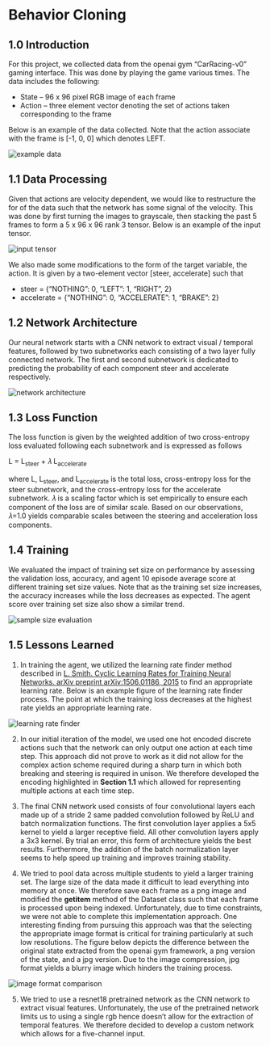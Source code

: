 # Behavior Cloning
## 1.0 Introduction
For this project, we collected data from the openai gym “CarRacing-v0” gaming interface. This was done by playing the game various times. The data includes the following:
* State – 96 x 96 pixel RGB image of each frame
* Action – three element vector denoting the set of actions taken corresponding to the frame 

Below is an example of the data collected. Note that the action associate with the frame is [-1, 0, 0] which denotes LEFT. 

![example data](https://github.com/erasromani/car-racing/blob/main/images/example_data.png)

## 1.1 Data Processing

Given that actions are velocity dependent, we would like to restructure the for of the data such that the network has some signal of the velocity. This was done by first turning the images to grayscale, then stacking the past 5 frames to form a 5 x 96 x 96 rank 3 tensor. Below is an example of the input tensor. 

![input tensor](https://github.com/erasromani/car-racing/blob/main/images/input_tensor.png)

We also made some modifications to the form of the target variable, the action. It is given by a two-element vector [steer, accelerate] such that
* steer = {“NOTHING”: 0, “LEFT”: 1, “RIGHT”, 2}
* accelerate = {“NOTHING”: 0, “ACCELERATE”: 1, “BRAKE”: 2}

## 1.2 Network Architecture

Our neural network starts with a CNN network to extract visual / temporal features, followed by two subnetworks each consisting of a two layer fully connected network. The first and second subnetwork is dedicated to predicting the probability of each component steer and accelerate respectively.

![network architecture](https://github.com/erasromani/car-racing/blob/main/images/network_architecture.png)

## 1.3 Loss Function

The loss function is given by the weighted addition of two cross-entropy loss evaluated following each subnetwork and is expressed as follows

L = L<sub>steer</sub> + 𝜆 L<sub>accelerate</sub>

where L, L<sub>steer</sub>, and L<sub>accelerate</sub> is the total loss, cross-entropy loss for the steer subnetwork, and the cross-entropy loss for the accelerate subnetwork. 𝜆 is a scaling factor which is set empirically to ensure each component of the loss are of similar scale. Based on our observations, 𝜆=1.0 yields comparable scales between the steering and acceleration loss components.

## 1.4 Training 

We evaluated the impact of training set size on performance by assessing the validation loss, accuracy, and agent 10 episode average score at different training set size values. Note that as the training set size increases, the accuracy increases while the loss decreases as expected. The agent score over training set size also show a similar trend.  

![sample size evaluation](https://github.com/erasromani/car-racing/blob/main/images/sample_size_evaluation.PNG)

## 1.5 Lessons Learned

1. In training the agent, we utilized the learning rate finder method described in [L. Smith. Cyclic Learning Rates for Training Neural Networks. arXiv preprint arXiv:1506.01186, 2015](https://arxiv.org/pdf/1506.01186.pdf) to find an appropriate learning rate. Below is an example figure of the learning rate finder process. The point at which the training loss decreases at the highest rate yields an appropriate learning rate.

![learning rate finder](https://github.com/erasromani/car-racing/blob/main/images/learning_rate_finder.png)

2. In our initial iteration of the model, we used one hot encoded discrete actions such that the network can only output one action at each time step. This approach did not prove to work as it did not allow for the complex action scheme required during a sharp turn in which both breaking and steering is required in unison. We therefore developed the encoding highlighted in **Section 1.1** which allowed for representing multiple actions at each time step.

3. The final CNN network used consists of four convolutional layers each made up of a stride 2 same padded convolution followed by ReLU and batch normalization functions. The first convolution layer applies a 5x5 kernel to yield a larger receptive field. All other convolution layers apply a 3x3 kernel. By trial an error, this form of architecture yields the best results. Furthermore, the addition of the batch normalization layer seems to help speed up training and improves training stability. 

4. We tried to pool data across multiple students to yield a larger training set. The large size of the data made it difficult to lead everything into memory at once. We therefore save each frame as a png image and modified the __getitem__ method of the Dataset class such that each frame is processed upon being indexed. Unfortunately, due to time constraints, we were not able to complete this implementation approach. One interesting finding from pursuing this approach was that the selecting the appropriate image format is critical for training particularly at such low resolutions. The figure below depicts the difference between the original state extracted from the openai gym framework, a png version of the state, and a jpg version. Due to the image compression, jpg format yields a blurry image which hinders the training process.

![image format comparison](https://github.com/erasromani/car-racing/blob/main/images/compare_format.png)

5. We tried to use a resnet18 pretrained network as the CNN network to extract visual features. Unfortunately, the use of the pretrained network limits us to using a single rgb hence doesn’t allow for the extraction of temporal features. We therefore decided to develop a custom network which allows for a five-channel input.
